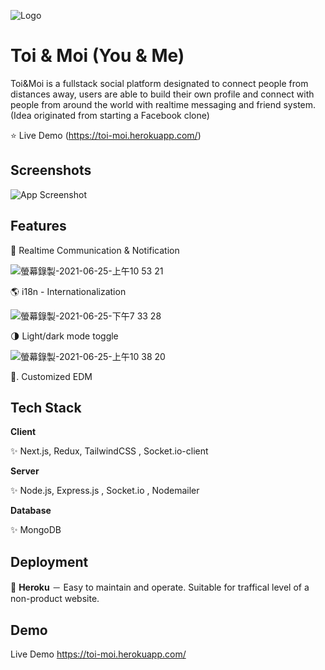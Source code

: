 
![Logo](https://ik.imagekit.io/4liibdxmxfn/images/users/user-peter548604106-cover-1624546491192_fBp5lDxtY)

    
# Toi & Moi (You & Me)

Toi&Moi is a fullstack social platform designated to connect people from distances away, users are able to build their own profile and connect with people from around the world  with realtime messaging and friend system.  (Idea originated from starting a Facebook clone)

⭐  Live Demo   (https://toi-moi.herokuapp.com/)
## Screenshots

![App Screenshot](https://ik.imagekit.io/4liibdxmxfn/images/users/user-peter548604106-cover-1624548236774_5Z3g7HK3Qq)


## Features

📱    Realtime Communication & Notification


![螢幕錄製-2021-06-25-上午10 53 21](https://user-images.githubusercontent.com/61279365/123363915-147dac80-d5a6-11eb-99ec-b06e194dc3c8.gif)


🌎    i18n - Internationalization

![螢幕錄製-2021-06-25-下午7 33 28](https://user-images.githubusercontent.com/61279365/123419339-b0caa200-d5ec-11eb-9c5f-e40fd2788e84.gif)


🌗    Light/dark mode toggle

![螢幕錄製-2021-06-25-上午10 38 20](https://user-images.githubusercontent.com/61279365/123364070-5d356580-d5a6-11eb-9974-d3c3809458e7.gif)

   
📧.  Customized EDM
  
## Tech Stack

**Client** 

✨   Next.js, Redux, TailwindCSS , Socket.io-client

**Server** 

✨ Node.js, Express.js , Socket.io , Nodemailer

**Database** 

✨ MongoDB

  
## Deployment

🌟 **Heroku**
－ Easy to maintain and operate. Suitable for traffical level of a non-product website.

  
## Demo

Live Demo
  https://toi-moi.herokuapp.com/
